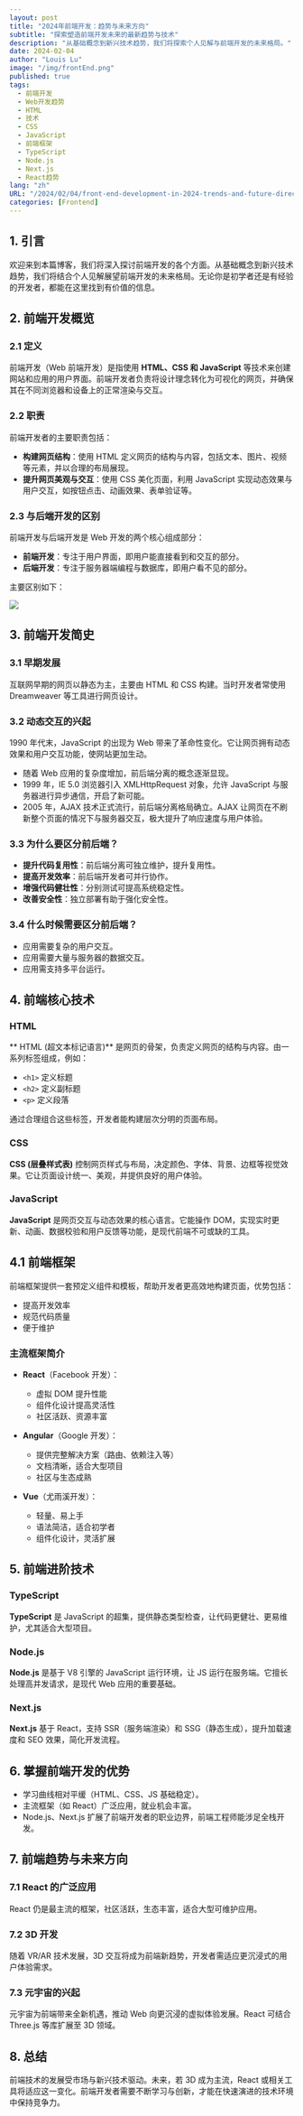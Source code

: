 ```yaml
---
layout: post
title: "2024年前端开发：趋势与未来方向"
subtitle: "探索塑造前端开发未来的最新趋势与技术"
description: "从基础概念到新兴技术趋势，我们将探索个人见解与前端开发的未来格局。"
date: 2024-02-04
author: "Louis Lu"
image: "/img/frontEnd.png"
published: true
tags:
  - 前端开发
  - Web开发趋势
  - HTML
  - 技术
  - CSS
  - JavaScript
  - 前端框架
  - TypeScript
  - Node.js
  - Next.js
  - React趋势
lang: "zh"
URL: "/2024/02/04/front-end-development-in-2024-trends-and-future-directions-cn/"
categories: [Frontend]
---
```


## 1. 引言

欢迎来到本篇博客，我们将深入探讨前端开发的各个方面。从基础概念到新兴技术趋势，我们将结合个人见解展望前端开发的未来格局。无论你是初学者还是有经验的开发者，都能在这里找到有价值的信息。

## 2. 前端开发概览

### 2.1 定义

前端开发（Web 前端开发）是指使用 **HTML、CSS 和 JavaScript** 等技术来创建网站和应用的用户界面。前端开发者负责将设计理念转化为可视化的网页，并确保其在不同浏览器和设备上的正常渲染与交互。

### 2.2 职责

前端开发者的主要职责包括：

- **构建网页结构**：使用 HTML 定义网页的结构与内容，包括文本、图片、视频等元素，并以合理的布局展现。
- **提升网页美观与交互**：使用 CSS 美化页面，利用 JavaScript 实现动态效果与用户交互，如按钮点击、动画效果、表单验证等。

### 2.3 与后端开发的区别

前端开发与后端开发是 Web 开发的两个核心组成部分：

- **前端开发**：专注于用户界面，即用户能直接看到和交互的部分。
- **后端开发**：专注于服务器端编程与数据库，即用户看不见的部分。

主要区别如下：

![](/img/frontEnd-backEnd.png)

## 3. 前端开发简史

### 3.1 早期发展

互联网早期的网页以静态为主，主要由 HTML 和 CSS 构建。当时开发者常使用 Dreamweaver 等工具进行网页设计。

### 3.2 动态交互的兴起

1990 年代末，JavaScript 的出现为 Web 带来了革命性变化。它让网页拥有动态效果和用户交互功能，使网站更加生动。

- 随着 Web 应用的复杂度增加，前后端分离的概念逐渐显现。
- 1999 年，IE 5.0 浏览器引入 XMLHttpRequest 对象，允许 JavaScript 与服务器进行异步通信，开启了新可能。
- 2005 年，AJAX 技术正式流行，前后端分离格局确立。AJAX 让网页在不刷新整个页面的情况下与服务器交互，极大提升了响应速度与用户体验。

### 3.3 为什么要区分前后端？

- **提升代码复用性**：前后端分离可独立维护，提升复用性。
- **提高开发效率**：前后端开发者可并行协作。
- **增强代码健壮性**：分别测试可提高系统稳定性。
- **改善安全性**：独立部署有助于强化安全性。

### 3.4 什么时候需要区分前后端？

- 应用需要复杂的用户交互。
- 应用需要大量与服务器的数据交互。
- 应用需支持多平台运行。

## 4. 前端核心技术

### HTML

** HTML (超文本标记语言)** 是网页的骨架，负责定义网页的结构与内容。由一系列标签组成，例如：

- `<h1>` 定义标题
- `<h2>` 定义副标题
- `<p>` 定义段落

通过合理组合这些标签，开发者能构建层次分明的页面布局。

### CSS

**CSS (层叠样式表)** 控制网页样式与布局，决定颜色、字体、背景、边框等视觉效果。它让页面设计统一、美观，并提供良好的用户体验。

### JavaScript

**JavaScript** 是网页交互与动态效果的核心语言。它能操作 DOM，实现实时更新、动画、数据校验和用户反馈等功能，是现代前端不可或缺的工具。

## 4.1 前端框架

前端框架提供一套预定义组件和模板，帮助开发者更高效地构建页面，优势包括：

- 提高开发效率
- 规范代码质量
- 便于维护

### 主流框架简介

- **React**（Facebook 开发）：

  - 虚拟 DOM 提升性能
  - 组件化设计提高灵活性
  - 社区活跃、资源丰富

- **Angular**（Google 开发）：

  - 提供完整解决方案（路由、依赖注入等）
  - 文档清晰，适合大型项目
  - 社区与生态成熟

- **Vue**（尤雨溪开发）：
  - 轻量、易上手
  - 语法简洁，适合初学者
  - 组件化设计，灵活扩展

## 5. 前端进阶技术

### TypeScript

**TypeScript** 是 JavaScript 的超集，提供静态类型检查，让代码更健壮、更易维护，尤其适合大型项目。

### Node.js

**Node.js** 是基于 V8 引擎的 JavaScript 运行环境，让 JS 运行在服务端。它擅长处理高并发请求，是现代 Web 应用的重要基础。

### Next.js

**Next.js** 基于 React，支持 SSR（服务端渲染）和 SSG（静态生成），提升加载速度和 SEO 效果，简化开发流程。

## 6. 掌握前端开发的优势

- 学习曲线相对平缓（HTML、CSS、JS 基础稳定）。
- 主流框架（如 React）广泛应用，就业机会丰富。
- Node.js、Next.js 扩展了前端开发者的职业边界，前端工程师能涉足全栈开发。

## 7. 前端趋势与未来方向

### 7.1 React 的广泛应用

React 仍是最主流的框架，社区活跃，生态丰富，适合大型可维护应用。

### 7.2 3D 开发

随着 VR/AR 技术发展，3D 交互将成为前端新趋势，开发者需适应更沉浸式的用户体验需求。

### 7.3 元宇宙的兴起

元宇宙为前端带来全新机遇，推动 Web 向更沉浸的虚拟体验发展。React 可结合 Three.js 等库扩展至 3D 领域。

## 8. 总结

前端技术的发展受市场与新兴技术驱动。未来，若 3D 成为主流，React 或相关工具将适应这一变化。前端开发者需要不断学习与创新，才能在快速演进的技术环境中保持竞争力。
